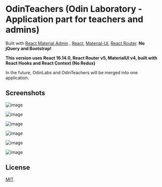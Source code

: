 # OdinTeachers (Odin Laboratory - Application part for teachers and admins)

Built with [React Material Admin](https://github.com/flatlogic/react-material-admin) , [React](https://facebook.github.io/react/), [Material-UI](https://material-ui.com), [React Router](https://reacttraining.com/react-router/).
**No jQuery and Bootstrap!**

**This version uses React 16.14.0, React Router v5, MaterialUI v4, built with React Hooks and React Context (No Redux)**

In the future, OdinLabs and OdinTeachers will be merged into one application.

## Screenshots

![image](https://user-images.githubusercontent.com/52525943/123644365-fcb85980-d82d-11eb-95aa-ae50dcd9351b.png)


![image](https://user-images.githubusercontent.com/52525943/123644447-0f329300-d82e-11eb-9390-cb912e8c777d.png)


![image](https://user-images.githubusercontent.com/52525943/123644472-15287400-d82e-11eb-89eb-c85a826eb70c.png)


![image](https://user-images.githubusercontent.com/52525943/123644509-1b1e5500-d82e-11eb-834a-305e3261e255.png)


![image](https://user-images.githubusercontent.com/52525943/123644886-7bad9200-d82e-11eb-9d6d-e3ee35e23bb5.png)


![image](https://user-images.githubusercontent.com/52525943/123644651-3d17d780-d82e-11eb-9ea1-07bf3315edbf.png)



## License

[MIT](https://github.com/flatlogic/react-material-dashboard/blob/master/LICENSE.txt).

